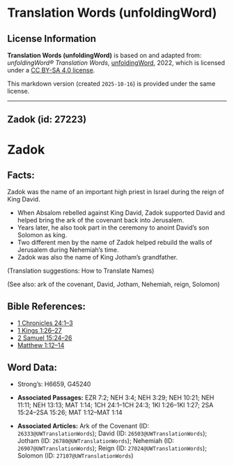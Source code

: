 # Translation Words (unfoldingWord)

## License Information

**Translation Words (unfoldingWord)** is based on and adapted from: _unfoldingWord® Translation Words_, [unfoldingWord](https://unfoldingword.org/utw), 2022, which is licensed under a [CC BY-SA 4.0 license](https://creativecommons.org/licenses/by-sa/4.0/legalcode.en).

This markdown version (created `2025-10-16`) is provided under the same license.



--------------------------------

## Zadok (id: 27223)

Zadok
=====

Facts:
------

Zadok was the name of an important high priest in Israel during the reign of King David.

* When Absalom rebelled against King David, Zadok supported David and helped bring the ark of the covenant back into Jerusalem.
* Years later, he also took part in the ceremony to anoint David’s son Solomon as king.
* Two different men by the name of Zadok helped rebuild the walls of Jerusalem during Nehemiah’s time.
* Zadok was also the name of King Jotham’s grandfather.

(Translation suggestions: How to Translate Names)

(See also: ark of the covenant, David, Jotham, Nehemiah, reign, Solomon)

Bible References:
-----------------

* [1 Chronicles 24:1–3](https://ref.ly/1Chr24:1-1Chr24:3)
* [1 Kings 1:26–27](https://ref.ly/1Kgs1:26-1Kgs1:27)
* [2 Samuel 15:24–26](https://ref.ly/2Sam15:24-2Sam15:26)
* [Matthew 1:12–14](https://ref.ly/Matt1:12-Matt1:14)

Word Data:
----------

* Strong’s: H6659, G45240

* **Associated Passages:** EZR 7:2; NEH 3:4; NEH 3:29; NEH 10:21; NEH 11:11; NEH 13:13; MAT 1:14; 1CH 24:1–1CH 24:3; 1KI 1:26–1KI 1:27; 2SA 15:24–2SA 15:26; MAT 1:12–MAT 1:14
* **Associated Articles:** Ark of the Covenant (ID: `26333@UWTranslationWords`); David (ID: `26503@UWTranslationWords`); Jotham (ID: `26780@UWTranslationWords`); Nehemiah (ID: `26907@UWTranslationWords`); Reign (ID: `27024@UWTranslationWords`); Solomon (ID: `27107@UWTranslationWords`)

